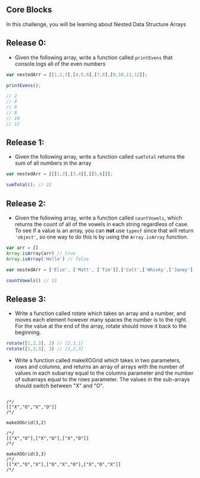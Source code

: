 ## Core Blocks

In this challenge, you will be learning about Nested Data Structure Arrays

## Release 0:

- Given the following array, write a function called `printEvens` that console.logs all of the even numbers
```js
var nestedArr = [[1,2,3],[4,5,6],[7,8],[9,10,11,12]];

printEvens(); 

// 2
// 4
// 6
// 8
// 10
// 12
```

## Release 1:

- Given the following array, write a function called `sumTotal` returns the sum of all numbers in the array
```js
var nestedArr = [[[1,2],[3,4]],[[5,6]]];

sumTotal(); // 21
```

## Release 2:

- Given the following array, write a function called `countVowels`, which returns the count of all of the vowels in each string regardless of case. To see if a value is an array, you can **not** use `typeof` since that will return `'object'`, so one way to do this is by using the `Array.isArray` function.
```js
var arr = []
Array.isArray(arr) // true
Array.isArray('Hello') // false

var nestedArr = ['Elie', ['Matt', ['Tim']],['Colt',['Whisky',['Janey'], 'Tom']], 'Lorien'];

countVowels() // 13
```

## Release 3: 
- Write a function called rotate which takes an array and a number, and moves each element however many spaces the number is to the right. For the value at the end of the array, rotate should move it back to the beginning.
```js rotate([1,2,3], 1) // [3,1,2]
rotate([1,2,3], 2) // [2,3,1]
rotate([1,2,3], 3) // [1,2,3]
```

- Write a function called makeXOGrid which takes in two parameters, rows and columns, and returns an array of arrays with the number of values in each subarray equal to the columns parameter and the number of subarrays equal to the rows parameter. The values in the sub-arrays should switch between "X" and "O".
```makeXOGrid(1,4) 

/*/
[["X","O","X","O"]]
/*/

makeXOGrid(3,2) 

/*/
[["X","O"],["X","O"],["X","O"]]
/*/

makeXOGrid(3,3) 
/*/
[["X","O","X"],["O","X","O"],["X","O","X"]]
/*/
```
